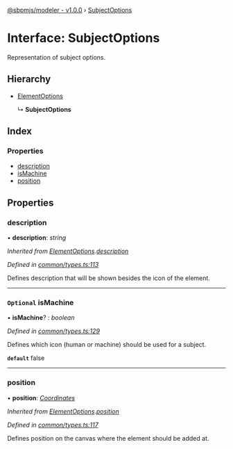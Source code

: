 [@sbpmjs/modeler - v1.0.0](../README.md) › [SubjectOptions](subjectoptions.md)

# Interface: SubjectOptions

Representation of subject options.

## Hierarchy

* [ElementOptions](elementoptions.md)

  ↳ **SubjectOptions**

## Index

### Properties

* [description](subjectoptions.md#description)
* [isMachine](subjectoptions.md#optional-ismachine)
* [position](subjectoptions.md#position)

## Properties

###  description

• **description**: *string*

*Inherited from [ElementOptions](elementoptions.md).[description](elementoptions.md#description)*

*Defined in [common/types.ts:113](https://github.com/mkolodiy/sbpmjs/blob/97cb194/packages/sbpm-modeler/lib/common/types.ts#L113)*

Defines description that will be shown besides the icon of the element.

___

### `Optional` isMachine

• **isMachine**? : *boolean*

*Defined in [common/types.ts:129](https://github.com/mkolodiy/sbpmjs/blob/97cb194/packages/sbpm-modeler/lib/common/types.ts#L129)*

Defines which icon (human or machine) should be used for a subject.

**`default`** false

___

###  position

• **position**: *[Coordinates](coordinates.md)*

*Inherited from [ElementOptions](elementoptions.md).[position](elementoptions.md#position)*

*Defined in [common/types.ts:117](https://github.com/mkolodiy/sbpmjs/blob/97cb194/packages/sbpm-modeler/lib/common/types.ts#L117)*

Defines position on the canvas where the element should be added at.
